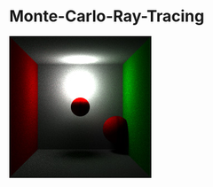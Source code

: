 # Monte-Carlo-Ray-Tracing

![](https://github.com/Cigg/Monte-Carlo-Ray-Tracing/raw/master/imagecool.jpg "mcrt")